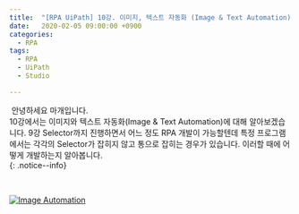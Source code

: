 ```yaml
---
title:  "[RPA UiPath] 10강. 이미지, 텍스트 자동화 (Image & Text Automation) - Selector가 잡히지 않는 프로그램에는 이 방법을 사용하자 !!!"
date:   2020-02-05 09:00:00 +0900
categories:
  - RPA
tags:
  - RPA
  - UiPath
  - Studio

---
```


&nbsp;안녕하세요 마개입니다.  
10강에서는 이미지와 텍스트 자동화(Image & Text Automation)에 대해 알아보겠습니다. 9강 Selector까지 진행하면서 어느 정도 RPA 개발이 가능할텐데 특정 프로그램에서는 각각의 Selector가 잡히지 않고 통으로 잡히는 경우가 있습니다. 이러할 때에 어떻게 개발하는지 알아봅니다.  
{: .notice--info}

<br>

[![Image Automation](http://img.youtube.com/vi/IxFuHf_gjmM/maxresdefault.jpg)](https://www.youtube.com/watch?v=IxFuHf_gjmM)
